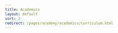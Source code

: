 ```yaml
---
title: Academics
layout: default 
sort: 2
redirect: /pages/academy/academics/curriculum.html
---
```


